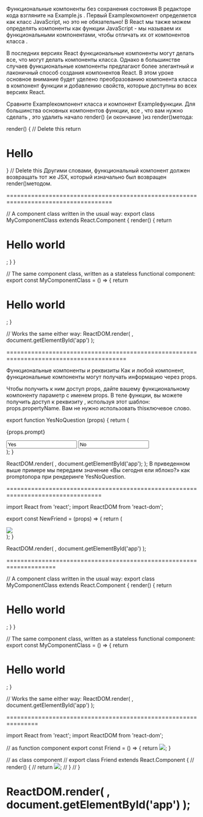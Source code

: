 Функциональные компоненты без сохранения состояния
В редакторе кода взгляните на Example.js . Первый Exampleкомпонент определяется как класс JavaScript, но это не обязательно! В React мы также можем определять компоненты как функции JavaScript - мы называем их функциональными компонентами, чтобы отличать их от компонентов класса .

В последних версиях React функциональные компоненты могут делать все, что могут делать компоненты класса. Однако в большинстве случаев функциональные компоненты предлагают более элегантный и лаконичный способ создания компонентов React. В этом уроке основное внимание будет уделено преобразованию компонента класса в компонент функции и добавлению свойств, которые доступны во всех версиях React.

Сравните Exampleкомпонент класса и компонент Exampleфункции. Для большинства основных компонентов функции, все , что вам нужно сделать , это удалить начало render() {и окончание }из render()метода:

render() { // Delete this
  return <h1>Hello</h1>
} // Delete this
Другими словами, функциональный компонент должен возвращать тот же JSX, который изначально был возвращен render()методом.

====================================================================================

// A component class written in the usual way:
export class MyComponentClass extends React.Component {
  render() {
    return <h1>Hello world</h1>;
  }
}

// The same component class, written as a stateless functional component:
export const MyComponentClass = () => {
  return <h1>Hello world</h1>;
}

// Works the same either way:
ReactDOM.render(
	<MyComponentClass />,
	document.getElementById('app')
);

========================================================================================

Функциональные компоненты и реквизиты
Как и любой компонент, функциональные компоненты могут получать информацию через props.

Чтобы получить к ним доступ props, дайте вашему функциональному компоненту параметр с именем props. В теле функции, вы можете получить доступ к реквизиту , используя этот шаблон: props.propertyName. Вам не нужно использовать thisключевое слово.

export function YesNoQuestion (props) {
  return (
    <div>
      <p>{props.prompt}</p>
      <input value="Yes" />
      <input value="No" />
    </div>
  );
}
 
ReactDOM.render(
  <YesNoQuestion prompt="Have you eaten an apple today?" />,
  document.getElementById('app');
);
В приведенном выше примере мы передаем значение «Вы сегодня ели яблоко?» как promptопора при рендеринге YesNoQuestion.

=================================================================================

import React from 'react';
import ReactDOM from 'react-dom';

export const NewFriend = (props) => {
		return (
      <div>
        <img src={props.src} />
      </div>
    );
	}


ReactDOM.render(
  <NewFriend src="https://content.codecademy.com/courses/React/react_photo-squid.jpg" />,
  document.getElementById('app')
);

====================================================================

// A component class written in the usual way:
export class MyComponentClass extends React.Component {
  render() {
    return <h1>Hello world</h1>;
  }
}

// The same component class, written as a stateless functional component:
export const MyComponentClass = () => {
  return <h1>Hello world</h1>;
}

// Works the same either way:
ReactDOM.render(
	<MyComponentClass />,
	document.getElementById('app')
);

===============================================================

import React from 'react';
import ReactDOM from 'react-dom';

// <Friend /> as function component
export const Friend = () => {
  return <img src='https://content.codecademy.com/courses/React/react_photo-octopus.jpg' />;
}

// <Friend /> as class component
// export class Friend extends React.Component {
// 	render() {
// 		return <img src='https://content.codecademy.com/courses/React/react_photo-octopus.jpg' />;
// 	}
// }

ReactDOM.render(
	<Friend />,
	document.getElementById('app')
);
====================================================================================

